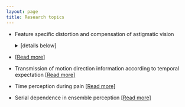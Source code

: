 ```yaml
---
layout: page
title: Research topics
---
```


- Feature specific distortion and compensation of astigmatic vision 
            <details> 
              <summary>[details below]</summary>
              <div markdown="1">
                # hihi
              </div>
            </details>

-    [[Read more]](data/astig.md)
- Transmission of motion direction information according to temporal expectation [[Read more]](data/DTE.md)
- Time perception during pain [[Read more]](data/paintime.md)
- Serial dependence in ensemble perception [[Read more]](data/serialdependence.md)
